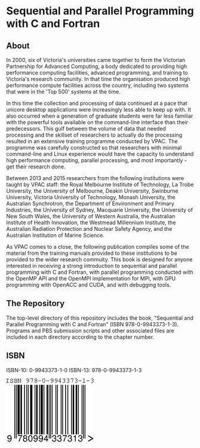 # Sequential and Parallel Programming with C and Fortran

## About

In 2000, six of Victoria's universities came together to form the Victorian Partnership for Advanced Computing, a body dedicated to providing high performance computing facilities, advanced programming, and training to Victoria's research community. In that time the organisation produced high performance compute facilities across the country, including two systems that were in the 'Top 500' systems at the time.

In this time the collection and processing of data continued at a pace that unicore desktop applications were increasingly less able to keep up with. It also occurred when a generation of graduate students were far less familiar with the powerful tools available on the command-line interface than their predecessors. This gulf between the volume of data that needed processing and the skillset of researchers to actually do the processing resulted in an extensive training programme conducted by VPAC. The programme was carefully constructed so that researchers with minimal command-line and Linux experience would have the capacity to understand high performance computing, parallel processing, and most importantly - get their research done. 

Between 2013 and 2015 researchers from the following institutions were taught by VPAC staff: the Royal Melbourne Institute of Technology, La Trobe University, the University of Melbourne, Deakin University, Swinburne University, Victoria University of Technology, Monash University, the Australian Synchrotron, the Department of Environment and Primary Industries, the University of Sydney, Macquarie University, the University of New South Wales, the University of Western Australia, the Australian Institute of Health Innovation, the Westmead Millennium Institute, the Australian Radiation Protection and Nuclear Safety Agency, and the Australian Institution of Marine Science. 

As VPAC comes to a close, the following publication compiles some of the material from the training manuals provided to these institutions to be provided to the wider research commuity. This book is designed for anyone interested in receiving a strong introduction to sequential and parallel programming with C and Fortran, with parallel programming conducted with the OpenMP API and the OpenMPI implementation for MPI, with GPU programming with OpenACC and CUDA, and with debugging tools.

## The Repository

The top-level directory of this repository includes the book, "Sequential and Parallel Programming with C and Fortran" (ISBN 978-0-9943373-1-3). Programs and PBS submission scripts and other associated files are included in each directory according to the chapter number.

## ISBN

ISBN-10: 0-9943373-1-0
ISBN-13: 978-0-9943373-1-3

<img src="https://raw.githubusercontent.com/VPAC/seqpar/master/images/isbn978-0-9943373-1-3.png" />
